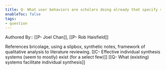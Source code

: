 ```yaml
---
title: Q- What user behaviors are scholars doing already that specify structure for synthesis
enableToc: false
tags:
- question
---
```

Authored By:: [[P- Joel Chan]], [[P- Rob Haisfield]]

References bricolage, using a slipbox, synthetic notes, framework of qualitative analysis to literature reviewing. 
[[C- Effective individual synthesis systems (seem to mostly) exist (for a select few)]]
[[Q- What (existing) systems facilitate individual synthesis]]
